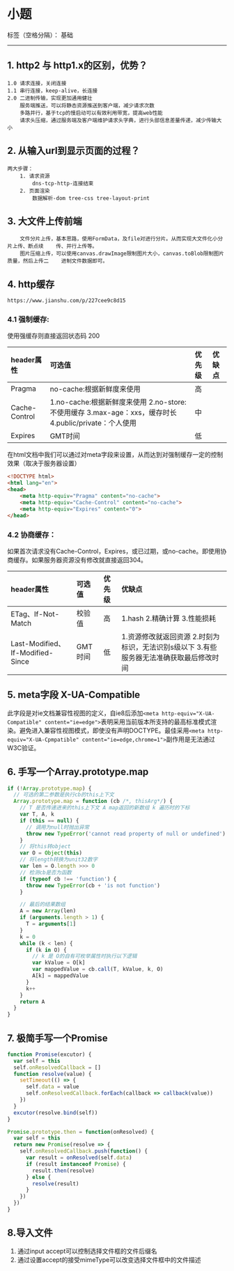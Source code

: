 # 小题

标签（空格分隔）： 基础

---

## 1. http2 与 http1.x的区别，优势？
    1.0 请求连接，关闭连接
    1.1 串行连接，keep-alive，长连接
    2.0 二进制传输，实现更加通用健壮
        服务端推送，可以将静态资源推送到客户端，减少请求次数
        多路并行，基于tcp的慢启动可以有效利用带宽，提高web性能
        请求头压缩，通过服务端及客户端维护请求头字典，进行头部信息差量传递，减少传输大小
        
## 2. 从输入url到显示页面的过程？
    两大步骤：
        1. 请求资源
            dns-tcp-http-连接结束
        2. 页面渲染
            数据解析-dom tree-css tree-layout-print
            
## 3. 大文件上传前端
        文件分片上传，基本思路，使用FormData，及file对进行分片。从而实现大文件化小分片上传、断点续    传、并行上传等。
        图片压缩上传，可以使用canvas.drawImage限制图片大小，canvas.toBlob限制图片质量，然后上传二    进制文件数据即可。
        
## 4. http缓存
    https://www.jianshu.com/p/227cee9c8d15
### 4.1 强制缓存:
使用强缓存则直接返回状态码 200

|header属性|可选值|优先级|优缺点
|:--|:--|:--|:--|
|Pragma|no-cache:根据新鲜度来使用|高|
|Cache-Control|1.no-cache:根据新鲜度来使用 2.no-store:不使用缓存 3.max-age：xxs，缓存时长 4.public/private：个人使用|中|
|Expires|GMT时间|低|

在html文档中我们可以通过对meta字段来设置，从而达到对强制缓存一定的控制效果（取决于服务器设置）
```html
<!DOCTYPE html>
<html lang="en">
<head>
    <meta http-equiv="Pragma" content="no-cache">
    <meta http-equiv="Cache-Control" content="no-cache">
    <meta http-equiv="Expires" content="0">
</head>
```

### 4.2 协商缓存：
如果首次请求没有Cache-Control，Expires，或已过期，或no-cache。即使用协商缓存。如果服务器资源没有修改就直接返回304。

|header属性|可选值|优先级|优缺点
|:--|:--|:--|:--|
|ETag、If-Not-Match|校验值|高|1.hash 2.精确计算 3.性能损耗
|Last-Modified、If-Modified-Since|GMT时间|低|1.资源修改就返回资源 2.时刻为标识，无法识别s级以下 3.有些服务器无法准确获取最后修改时间

## 5. meta字段 X-UA-Compatible
此字段是对ie文档兼容性视图的定义，自ie8后添加```<meta http-equiv="X-UA-Compatible" content="ie=edge">```表明采用当前版本所支持的最高标准模式渲染。避免进入兼容性视图模式，即使没有声明DOCTYPE。最佳采用```<meta http-equiv="X-UA-Cpmpatible" content="ie=edge,chrome=1">```副作用是无法通过W3C验证。

## 6. 手写一个Array.prototype.map
```javascript
if (!Array.prototype.map) {
  // 可选的第二参数是执行cb的this上下文
  Array.prototype.map = function (cb /*, thisArg*/) {
    // T 是否传递进来的this上下文 A map返回的新数组 k 遍历时的下标
    var T, A, k
    if (this == null) {
      // 调用为null时抛出异常
      throw new TypeError('cannot read property of null or undefined')
    }
    // 将this转object
    var O = Object(this)
    // 将length转换为unit32数字
    var len = O.length >>> 0
    // 检测cb是否为函数
    if (typeof cb !== 'function') {
      throw new TypeError(cb + 'is not function')
    }

    // 最后的结果数组
    A = new Array(len)
    if (arguments.length > 1) {
      T = arguments[1]
    }
    k = 0
    while (k < len) {
      if (k in O) {
        // k 是 O的自有可枚举属性时执行以下逻辑
        var kValue = O[k]
        var mappedValue = cb.call(T, kValue, k, O)
        A[k] = mappedValue
      }
      k++
    }
    return A
  }
}
```
## 7. 极简手写一个Promise

```javascript
function Promise(excutor) {
  var self = this
  self.onResolvedCallback = []
  function resolve(value) {
    setTimeout(() => {
      self.data = value
      self.onResolvedCallback.forEach(callback => callback(value))
    })
  }
  excutor(resolve.bind(self))
}

Promise.prototype.then = function(onResolved) {
  var self = this
  return new Promise(resolve => {
    self.onResolvedCallback.push(function() {
      var result = onResolved(self.data)
      if (result instanceof Promise) {
        result.then(resolve)
      } else {
        resolve(result)
      }
    })
  })
}
```
## 8.导入文件
 1. 通过input accept可以控制选择文件框的文件后缀名
 2. 通过设置accept的接受mimeType可以改变选择文件框中的文件描述